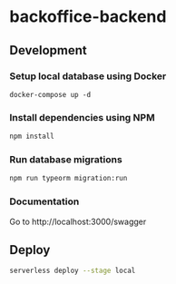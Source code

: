 # backoffice-backend

## Development

### Setup local database using Docker

```
docker-compose up -d
```

### Install dependencies using NPM

```bash
npm install
```

### Run database migrations

```bash
npm run typeorm migration:run
```

### Documentation

Go to http://localhost:3000/swagger

## Deploy

```bash
serverless deploy --stage local
```
